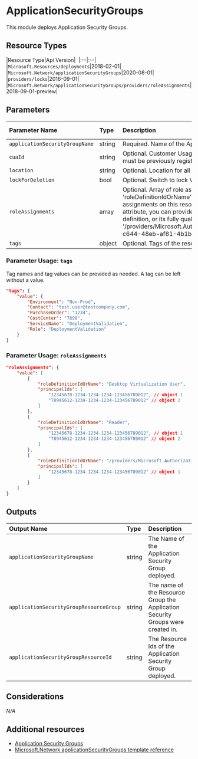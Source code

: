 # ApplicationSecurityGroups

This module deploys Application Security Groups.


## Resource Types

|Resource Type|Api Version| 
|:--|:--|
|`Microsoft.Resources/deployments`|2018-02-01|
|`Microsoft.Network/applicationSecurityGroups`|2020-08-01|
|`providers/locks`|2016-09-01|
|`Microsoft.Network/applicationSecurityGroups/providers/roleAssignments`|2018-09-01-preview|

## Parameters

| Parameter Name | Type | Description | DefaultValue | Possible values |
| :-- | :-- | :-- | :-- | :-- |
| `applicationSecurityGroupName` | string | Required. Name of the Application Security Group. |  |  |
| `cuaId` | string | Optional. Customer Usage Attribution id (GUID). This GUID must be previously registered |  |  |
| `location` | string | Optional. Location for all resources. | [resourceGroup().location] |  |
| `lockForDeletion` | bool | Optional. Switch to lock Virtual Network from deletion. | False |  |
| `roleAssignments` | array | Optional. Array of role assignment objects that contain the 'roleDefinitionIdOrName' and 'principalId' to define RBAC role assignments on this resource. In the roleDefinitionIdOrName attribute, you can provide either the display name of the role definition, or its fully qualified ID in the following format: '/providers/Microsoft.Authorization/roleDefinitions/c2f4ef07-c644-48eb-af81-4b1b4947fb11' | System.Object[] |  |
| `tags` | object | Optional. Tags of the resource. |  |  |

### Parameter Usage: `tags`

Tag names and tag values can be provided as needed. A tag can be left without a value.

```json
"tags": {
    "value": {
        "Environment": "Non-Prod",
        "Contact": "test.user@testcompany.com",
        "PurchaseOrder": "1234",
        "CostCenter": "7890",
        "ServiceName": "DeploymentValidation",
        "Role": "DeploymentValidation"
    }
}
```

### Parameter Usage: `roleAssignments`

```json
"roleAssignments": {
    "value": [
        {
            "roleDefinitionIdOrName": "Desktop Virtualization User",
            "principalIds": [
                "12345678-1234-1234-1234-123456789012", // object 1
                "78945612-1234-1234-1234-123456789012" // object 2
            ]
        },
        {
            "roleDefinitionIdOrName": "Reader",
            "principalIds": [
                "12345678-1234-1234-1234-123456789012", // object 1
                "78945612-1234-1234-1234-123456789012" // object 2
            ]
        },
        {
            "roleDefinitionIdOrName": "/providers/Microsoft.Authorization/roleDefinitions/c2f4ef07-c644-48eb-af81-4b1b4947fb11",
            "principalIds": [
                "12345678-1234-1234-1234-123456789012" // object 1
            ]
        }
    ]
}
```

## Outputs

| Output Name | Type | Description |
| :-- | :-- | :-- |
| `applicationSecurityGroupName` | string | The Name of the Application Security Group deployed. |
| `applicationSecurityGroupResourceGroup` | string | The name of the Resource Group the Application Security Groups were created in. |
| `applicationSecurityGroupResourceId` | string | The Resource Ids of the Application Security Group deployed. |

## Considerations

*N/A*

## Additional resources

- [Application Security Groups](https://docs.microsoft.com/en-us/azure/virtual-network/security-overview#application-security-groups)
- [Microsoft.Network applicationSecurityGroups template reference](https://docs.microsoft.com/en-us/azure/templates/microsoft.network/2018-08-01/applicationsecuritygroups)